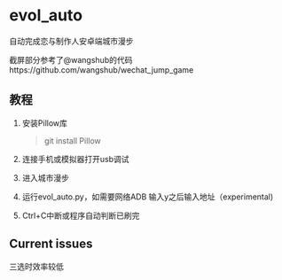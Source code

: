 # evol_auto
自动完成恋与制作人安卓端城市漫步
  
  截屏部分参考了@wangshub的代码https://github.com/wangshub/wechat_jump_game

## 教程
1. 安装Pillow库
	 > git install Pillow

2. 连接手机或模拟器打开usb调试 

3. 进入城市漫步

4. 运行evol_auto.py，如需要网络ADB 输入y之后输入地址（experimental)

5. Ctrl+C中断或程序自动判断已刷完 

## Current issues
  三选时效率较低
